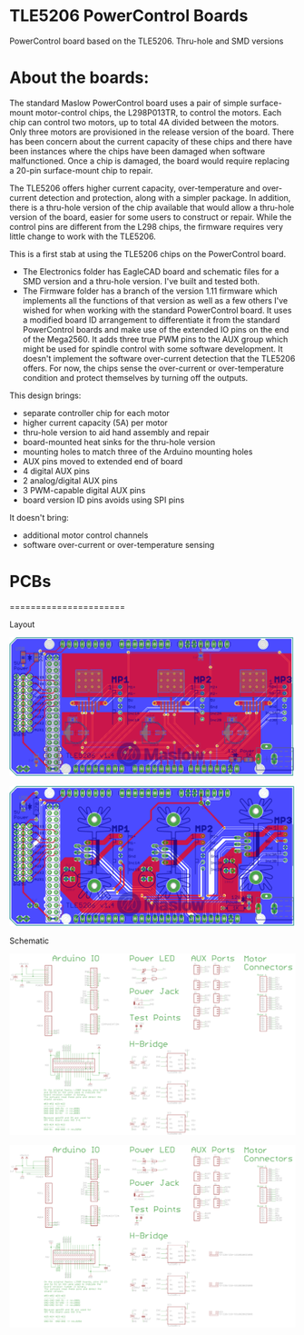 # TLE5206 PowerControl Boards

PowerControl board based on the TLE5206. Thru-hole and SMD versions

# About the boards:

The standard Maslow PowerControl board uses a pair of simple surface-mount motor-control chips, the L298P013TR, to control the motors. Each chip can control two motors, up to total 4A divided between the motors. Only three motors are provisioned in the release version of the board. There has been concern about the current capacity of these chips and there have been instances where the chips have been damaged when software malfunctioned. Once a chip is damaged, the board would require replacing a 20-pin surface-mount chip to repair.

The TLE5206 offers higher current capacity, over-temperature and over-current detection and protection, along with a simpler package. In addition, there is a thru-hole version of the chip available that would allow a thru-hole version of the board, easier for some users to construct or repair. While the control pins are different from the L298 chips, the firmware requires very little change to work with the TLE5206.

This is a first stab at using the TLE5206 chips on the PowerControl board.
 -  The Electronics folder has EagleCAD board and schematic files for a SMD version and a thru-hole version. I've built and tested both.
 -  The Firmware folder has a branch of the version 1.11 firmware which implements all the functions of that version as well as a few others I've wished for when working with the standard PowerControl board. It uses a modified board ID arrangement to differentiate it from the standard PowerControl boards and make use of the extended IO pins on the end of the Mega2560. It adds three true PWM pins to the AUX group which might be used for spindle control with some software development. It doesn't implement the software over-current detection that the TLE5206 offers. For now, the chips sense the over-current or over-temperature condition and protect themselves by turning off the outputs.

This design brings:
- separate controller chip for each motor
- higher current capacity (5A) per motor
- thru-hole version to aid hand assembly and repair
- board-mounted heat sinks for the thru-hole version
- mounting holes to match three of the Arduino mounting holes
- AUX pins moved to extended end of board
- 4 digital AUX pins
- 2 analog/digital AUX pins
- 3 PWM-capable digital AUX pins
- board version ID pins avoids using SPI pins

It doesn't bring:
- additional motor control channels
- software over-current or over-temperature sensing

# PCBs
======================

Layout

![Layout](/Electronics/PowerDistributionBoardSMDLayout.PNG)

![Layout](/Electronics/PowerDistributionBoardThruholeLayout.PNG)

Schematic

![Schematic](/Electronics/PowerDistributionBoardSMDSchematic.PNG)

![Schematic](/Electronics/PowerDistributionBoardThruholeSchematic.PNG)
